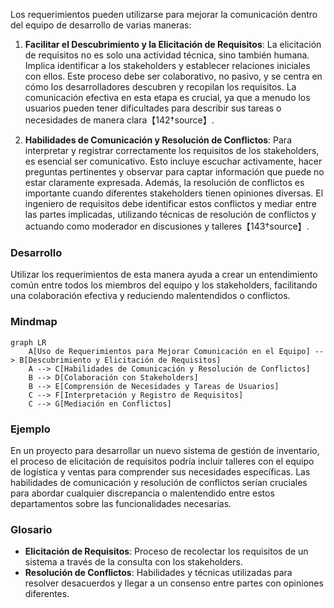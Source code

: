 Los requerimientos pueden utilizarse para mejorar la comunicación dentro del equipo de desarrollo de varias maneras:

1. **Facilitar el Descubrimiento y la Elicitación de Requisitos**: La elicitación de requisitos no es solo una actividad técnica, sino también humana. Implica identificar a los stakeholders y establecer relaciones iniciales con ellos. Este proceso debe ser colaborativo, no pasivo, y se centra en cómo los desarrolladores descubren y recopilan los requisitos. La comunicación efectiva en esta etapa es crucial, ya que a menudo los usuarios pueden tener dificultades para describir sus tareas o necesidades de manera clara【142†source】.

2. **Habilidades de Comunicación y Resolución de Conflictos**: Para interpretar y registrar correctamente los requisitos de los stakeholders, es esencial ser comunicativo. Esto incluye escuchar activamente, hacer preguntas pertinentes y observar para captar información que puede no estar claramente expresada. Además, la resolución de conflictos es importante cuando diferentes stakeholders tienen opiniones diversas. El ingeniero de requisitos debe identificar estos conflictos y mediar entre las partes implicadas, utilizando técnicas de resolución de conflictos y actuando como moderador en discusiones y talleres【143†source】.

### Desarrollo
Utilizar los requerimientos de esta manera ayuda a crear un entendimiento común entre todos los miembros del equipo y los stakeholders, facilitando una colaboración efectiva y reduciendo malentendidos o conflictos.

### Mindmap
```mermaid
graph LR
    A[Uso de Requerimientos para Mejorar Comunicación en el Equipo] --> B[Descubrimiento y Elicitación de Requisitos]
    A --> C[Habilidades de Comunicación y Resolución de Conflictos]
    B --> D[Colaboración con Stakeholders]
    B --> E[Comprensión de Necesidades y Tareas de Usuarios]
    C --> F[Interpretación y Registro de Requisitos]
    C --> G[Mediación en Conflictos]
```

### Ejemplo
En un proyecto para desarrollar un nuevo sistema de gestión de inventario, el proceso de elicitación de requisitos podría incluir talleres con el equipo de logística y ventas para comprender sus necesidades específicas. Las habilidades de comunicación y resolución de conflictos serían cruciales para abordar cualquier discrepancia o malentendido entre estos departamentos sobre las funcionalidades necesarias.

### Glosario
- **Elicitación de Requisitos**: Proceso de recolectar los requisitos de un sistema a través de la consulta con los stakeholders.
- **Resolución de Conflictos**: Habilidades y técnicas utilizadas para resolver desacuerdos y llegar a un consenso entre partes con opiniones diferentes.